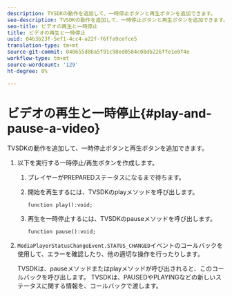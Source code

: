 ```yaml
---
description: TVSDKの動作を追加して、一時停止ボタンと再生ボタンを追加できます。
seo-description: TVSDKの動作を追加して、一時停止ボタンと再生ボタンを追加できます。
seo-title: ビデオの再生と一時停止
title: ビデオの再生と一時停止
uuid: 04b3b23f-5ef1-4cc4-a22f-f6ffa9cefce5
translation-type: tm+mt
source-git-commit: 040655d8ba5f91c98ed0584c08db226ffe1e0f4e
workflow-type: tm+mt
source-wordcount: '129'
ht-degree: 0%

---
```



# ビデオの再生と一時停止{#play-and-pause-a-video}

TVSDKの動作を追加して、一時停止ボタンと再生ボタンを追加できます。

1. 以下を実行する一時停止/再生ボタンを作成します。
   1. プレイヤーがPREPAREDステータスになるまで待ちます。
   1. 開始を再生するには、TVSDKのplayメソッドを呼び出します。

      ```
      function play():void;
      ```

   1. 再生を一時停止するには、TVSDKのpauseメソッドを呼び出します。

      ```
      function pause():void;
      ```

1. `MediaPlayerStatusChangeEvent.STATUS_CHANGED`イベントのコールバックを使用して、エラーを確認したり、他の適切な操作を行ったりします。

   TVSDKは、pauseメソッドまたはplayメソッドが呼び出されると、このコールバックを呼び出します。 TVSDKは、PAUSEDやPLAYINGなどの新しいステータスに関する情報を、コールバックで渡します。
